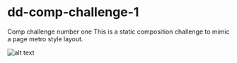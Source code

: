 # dd-comp-challenge-1
Comp challenge number one
This is a static composition challenge to mimic a page metro style layout. 



![alt text](http://frontend.turing.io/assets/images/static-comp-challenge-1.jpg "Original Static Comp")
